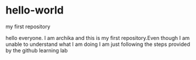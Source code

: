 # hello-world
my first repository

hello everyone. I am archika and this is my first repository.Even though I am unable to understand what I am doing I am just following the steps provided by the github learning lab
